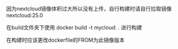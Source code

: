 
因为nextcloud镜像体积过大所以没有上传，自行构建时请自行拉取镜像nextcloud:25.0

在build文件夹下使用 docker build -t mycloud: <TAG> . 进行构建
  
  在构建时应该更改dockerfile的FROM为此镜像版本
